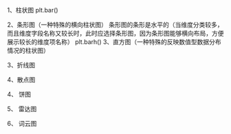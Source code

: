 1、柱状图
plt.bar()

2、条形图（一种特殊的横向柱状图）
条形图的条形是水平的（当维度分类较多，而且维度字段名称又较长时，此时应选择条形图，因为条形图能够横向布局，方便展示较长的维度项名称）
plt.barh()
3、直方图（一种特殊的反映数值型数据分布情况的柱状图）

3、折线图

4、散点图

4、	饼图

5、	雷达图

6、	词云图
